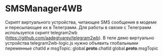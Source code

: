 # SMSManager4WB
Скрипт виртуального устройства, читающее SMS сообщения в модеме и пересылающее их в Телеграмм.
Для работы в связке с Телеграмм используется скрипт telegram2wb (https://github.com/aadegtyarev/telegram2wb).
В теле демо виртуально устройства telegram2wb-logic.js нужно объявить глобальными переменные chatId и msgTopic:
global.__proto__.chatId
global.__proto__.msgTopic
